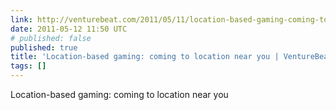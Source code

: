 ```yaml
---
link: http://venturebeat.com/2011/05/11/location-based-gaming-coming-to-location-near-you/?utm_source=pulsenews&utm_medium=referral&utm_campaign=Feed%3A+Venturebeat+%28VentureBeat%29
date: 2011-05-12 11:50 UTC
# published: false
published: true
title: 'Location-based gaming: coming to location near you | VentureBeat'
tags: []
---
```


Location-based gaming: coming to location near you
